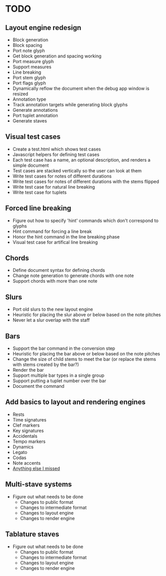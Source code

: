
# TODO

## Layout engine redesign

* Block generation
* Block spacing
* Port note glyph
* Get block generation and spacing working
* Port measure glyph
* Support measures
* Line breaking
* Port stem glyph
* Port flags glyph
* Dynamically reflow the document when the debug app window is resized
* Annotation type
* Track annotation targets while generating block glyphs
* Generate annotations
* Port tuplet annotation
* Generate staves

## Visual test cases

* Create a test.html which shows test cases
* Javascript helpers for defining test cases
* Each test case has a name, an optional description, and renders a simple
  document
* Test cases are stacked vertically so the user can look at them
* Write test cases for notes of different durations
* Write test cases for notes of different durations with the stems flipped
* Write test case for natural line breaking
* Write test case for tuplets

## Forced line breaking

* Figure out how to specify 'hint' commands which don't correspond to glyphs
* Hint command for forcing a line break
* Honor the hint command in the line breaking phase
* Visual test case for artifical line breaking

## Chords

* Define document syntax for defining chords
* Change note generation to generate chords with one note
* Support chords with more than one note

## Slurs

* Port old slurs to the new layout engine
* Heuristic for placing the slur above or below based on the note pitches
* Never let a slur overlap with the staff

## Bars

* Support the bar command in the conversion step
* Heuristic for placing the bar above or below based on the note pitches
* Change the size of child stems to meet the bar (or replace the stems with
  stems created by the bar?)
* Render the bar
* Support multiple bar types in a single group
* Support putting a tuplet number over the bar
* Document the command

## Add basics to layout and rendering engines

* Rests
* Time signatures
* Clef markers
* Key signatures
* Accidentals
* Tempo markers
* Dynamics
* Legato
* Codas
* Note accents
* [Anything else I missed](http://en.wikipedia.org/wiki/List_of_musical_symbols)

## Multi-stave systems

* Figure out what needs to be done
    * Changes to public format
    * Changes to intermediate format
    * Changes to layout engine
    * Changes to render engine

## Tablature staves

* Figure out what needs to be done
    * Changes to public format
    * Changes to intermediate format
    * Changes to layout engine
    * Changes to render engine


